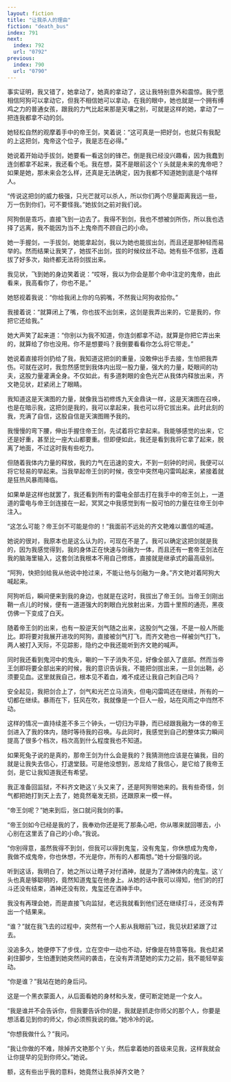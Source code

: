 ```yaml
---
layout: fiction
title: "让我杀人的理由"
fiction: "death_bus"
index: 791
next:
  index: 792
  url: "0792"
previous:
  index: 790
  url: "0790"
---
```

事实证明，我又错了，她拿动了，她真的拿动了，这让我特别意外和震惊。我宁愿相信阿狗可以拿动它，但我不相信她可以拿动，在我的眼中，她也就是一个拥有缚鸡之力的普通女孩，跟我的力气比起来那是天壤之别，可就是这样的她，拿动了一把连我都拿不动的剑。

她轻松自然的观摩着手中的帝王剑，笑着说：“这可真是一把好剑，也就只有我配的上这把剑，鬼帝这个位子，我是志在必得。”

她说着开始动手拔剑，她要看一看这剑的锋芒。倒是我已经没兴趣看，因为我蠢到连剑都拿不起来，我还看个毛。我在想，莫不是眼前这个丫头就是未来的鬼帝吧？如果是她，那未来会怎么样，还真是无法确定，因为我都不知道她到底是个啥样人。

“传说这把剑的威力极强，只光芒就可以杀人，所以你们两个尽量距离我远一些，万一伤到你们，可不要怪我。”她拔剑之前对我们说。

阿狗倒是乖巧，直接飞到一边去了。我得不到剑，我也不想被剑所伤，所以我也选择了远离，我不能因为当不上鬼帝而不顾自己的小命。

她一手握剑，一手拔剑，她能拿起剑，我以为她也能拔出剑，而且还是那种轻而易举的。然而结果让我笑了，她拔不出剑，拔的时候纹丝不动。她有些不信邪，连着拔了好多次，始终都无法将剑拔出来。

我见状，飞到她的身边笑着说：“哎呀，我以为你会是那个命中注定的鬼帝，由此看来，我高看你了，你也不是。”

她怒视着我说：“你给我闭上你的乌鸦嘴，不然我让阿狗收拾你。”

我接着说：“就算闭上了嘴，你也拔不出剑来，这剑是我弄出来的，它是我的，你把它还给我。”

她大声笑了起来道：“你别以为我不知道，你连剑都拿不动，就算是你把它弄出来的，就算给了你也没用。你不是想要吗？我倒要看看你怎么将它带走。”

她说着直接将剑扔给了我，我知道这把剑的重量，没敢伸出手去接，生怕把我弄伤。可就在这时，我忽然感觉到我体内出现一股力量，强大的力量，眨眼间的功夫，这股力量灌满全身。不仅如此，有多道刺眼的金色光芒从我体内释放出来，齐文艳见状，赶紧闭上了眼睛。

我知道这是天演图的力量，就像我当初修炼九天金鼎诀一样，这是天演图在召唤，也是在暗示我，这把剑是我的，我可以拿起来，我也可以将它拔出来。此时此刻的我，充满了自信，这股自信是天演图赐予我的。

我慢慢的弯下腰，伸出手握住帝王剑，先试着将它拿起来。我能够感觉的出来，它还是好重，甚至比一座大山都要重。但即便如此，我还是看到我将它拿了起来，脱离了地面，不过这时我有些吃力。

但随着我体内力量的释放，我的力气在迅速的变大，不到一刻钟的时间，我便可以将它轻易的举起来。当我举起帝王剑的时候，夜空中突然电闪雷鸣起来，紧接着就是狂热风暴雨降临。

如果单是这样也就罢了，我还看到所有的雷电全部击打在我手中的帝王剑上，一道道的雷电与帝王剑连接在一起，冥冥之中我感觉到有一股可怕的力量在往帝王剑中注入。

“这怎么可能？帝王剑不可能是你的！”我面前不远处的齐文艳难以置信的喊道。

她说的很对，我原本也是这么认为的，可现在不是了。我可以确定这把剑就是我的，因为我感觉得到，我的身体正在快速与剑融为一体，而且还有一套帝王剑法在我的脑海里输入，这套剑法我根本不用自己修炼，直接就是继承式的最高级别。

“阿狗，快把剑给我从他说中抢过来，不能让他与剑融为一身。”齐文艳对着阿狗大喊起来。

阿狗听后，瞬间便来到我的身边，也就是在这时，我拔出了帝王剑。当帝王剑刚出鞘一点儿的时候，便有一道道强大的刺眼白光放射出来，方圆十里照的通亮，黑夜仿佛一下变成了白天。

随着帝王剑的出来，也有一股逆天剑气随之出来，这股剑气之强，不是一般人所能比。即将要对我展开进攻的阿狗，直接被剑气打飞，而齐文艳也一样被剑气打飞，两人被打入天际，不见踪影，隐约之中我还能听到齐文艳的喊声。

同时我还看到鬼河中的鬼头，唰的一下子消失不见，好像全部入了底部。然而当帝王剑即将要全部出来的时候，我的意识告诉我，不能把剑拔出来，一旦剑出鞘，必须要见血。这里就我自己，根本见不着血，难不成还让我自己刺自己吗？

安全起见，我把剑合上了，剑气和光芒立马消失，但电闪雷鸣还在继续，所有的一切都在继续。暴雨在下，狂风在吹，我就像是一个巨人一般，站在风雨之中岿然不动。

这样的情况一直持续差不多三个钟头，一切归为平静，而已经跟我融为一体的帝王剑进入了我的体内，随时等待我的召唤。与此同时，我感觉到自己的整体实力瞬间提高了很多个档次，档次高到什么程度我也不知道。

如果死兔子说的是真的，那帝王剑为什么会是我的？我猜测他应该是在骗我，目的就是让我失去信心，打退堂鼓。可是他没想到，恶龙给了我信心，是它给了我帝王剑，是它让我知道我还有希望。

我正准备回监狱，不料齐文艳这丫头又来了，还是阿狗带她来的。我有些奇怪，剑气都把她打到天上去了，她竟然毫发无损，还跟原来一模一样。

“帝王剑呢？”她来到后，张口就问我剑的事。

“帝王剑如今已经是我的了，我奉劝你还是死了那条心吧，你从哪来就回哪去，小心别在这里丢了自己的小命。”我说。

“你别得意，虽然我得不到剑，但我可以得到鬼玺，没有鬼玺，你休想成为鬼帝，我做不成鬼帝，你也休想，不光是你，所有的人都甭想。”她十分倔强的说。

听到这话，我明白了，她之所以让瞎子对付酒神，就是为了酒神体内的鬼玺。这丫头也真是够聪明的，竟然知道鬼玺在他身上。从她的话中我可以得知，他们的的打斗还没有结束，酒神还没有败，鬼玺还在酒神手中。

我没有再理会她，而是直接飞向监狱，老远我就看到他们还在继续打斗，还没有弄出一个结果来。

“谁？”就在我飞去的过程中，突然有一个人影从我眼前飞过，我见状赶紧跟了过去。

没追多久，她便停下了步伐，立在空中一动也不动，好像是在特意等我。我也赶紧刹住脚步，生怕遭到她突然间的袭击，在没有弄清楚她的实力之前，我不能轻举妄动。

“你是谁？”我站在她的身后问。

这是一个黑衣蒙面人，从后面看她的身材和头发，便可断定她是一个女人。

“我是谁并不会告诉你，但我要告诉你的是，我就是抓走你师父的那个人，你要是想活着见到你的师父，你必须照我说的做。”她冷冷的说。

“你想我做什么？”我问。

“我让你做的不难，除掉齐文艳那个丫头，然后拿着她的首级来见我，这样我就会让你提早的见到你师父。”她说。

额，这有些出乎我的意料，她竟然让我杀掉齐文艳？